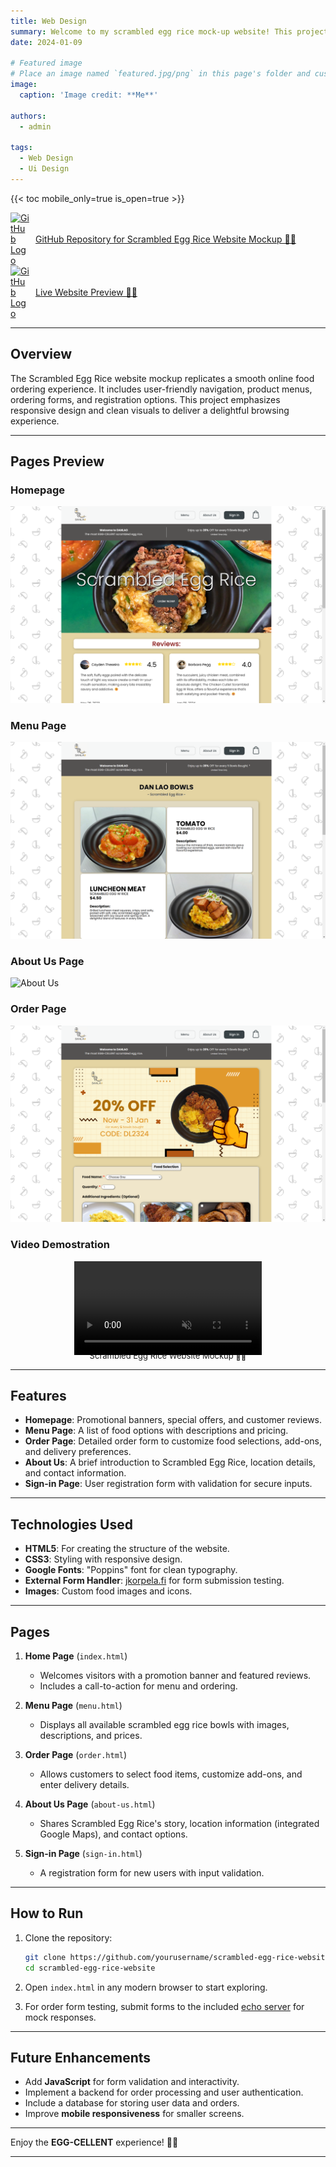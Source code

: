 ```yaml
---
title: Web Design
summary: Welcome to my scrambled egg rice mock-up website! This project is a front-end showcase for a modern and user-friendly online food ordering platform, highlighting our signature Hong Kong-style scrambled egg rice bowls.
date: 2024-01-09

# Featured image
# Place an image named `featured.jpg/png` in this page's folder and customize its options here.
image:
  caption: 'Image credit: **Me**'

authors:
  - admin

tags:
  - Web Design
  - Ui Design
---
```


{{< toc mobile_only=true is_open=true >}}

<a href="https://github.com/Cayden2606/ScrambledEggRice-Website-Mockup" style="display: flex; align-items: center;" target="_blank">
  <img src="https://github.githubassets.com/images/modules/logos_page/GitHub-Mark.png" alt="GitHub Logo" style="width: 30px; margin-right: 10px;">
  GitHub Repository for Scrambled Egg Rice Website Mockup 🍳🍚
</a>

<a href="https://cayden2606.github.io/ScrambledEggRice-Website-Mockup/order.html" style="display: flex; align-items: center;" target="_blank">
  <img src="https://cdn.creazilla.com/emojis/57416/cooking-emoji-clipart-xl.png" alt="GitHub Logo" style="width: 30px; margin-right: 10px;">
  Live Website Preview 🍳🍚
</a>


---

## Overview

The Scrambled Egg Rice  website mockup replicates a smooth online food ordering experience. It includes user-friendly navigation, product menus, ordering forms, and registration options. This project emphasizes responsive design and clean visuals to deliver a delightful browsing experience.


---

## Pages Preview

### Homepage  
![Homepage](Homepage.png)

### Menu Page  
![Menu](Menu.png)

### About Us Page  
![About Us](AboutUs.png)

### Order Page  
![Buy](Buy.png)

### Video Demostration
<div style="text-align: center;">
  <video autoplay loop muted style="max-width: 100%; height: auto;">
    <source src="Site.mp4" type="video/mp4">
    Your browser does not support the video tag.
  </video>
  <div style="font-size: small; margin-top: -10px;">Scrambled Egg Rice Website Mockup 🍳🍚</div>
</div>

---

## Features

- **Homepage**: Promotional banners, special offers, and customer reviews.
- **Menu Page**: A list of food options with descriptions and pricing.
- **Order Page**: Detailed order form to customize food selections, add-ons, and delivery preferences.
- **About Us**: A brief introduction to Scrambled Egg Rice, location details, and contact information.
- **Sign-in Page**: User registration form with validation for secure inputs.

---

## Technologies Used

- **HTML5**: For creating the structure of the website.
- **CSS3**: Styling with responsive design.
- **Google Fonts**: "Poppins" font for clean typography.
- **External Form Handler**: [jkorpela.fi](https://jkorpela.fi/cgi-bin/echo.cgi) for form submission testing.
- **Images**: Custom food images and icons.

---

## Pages

1. **Home Page** (`index.html`)  
   - Welcomes visitors with a promotion banner and featured reviews.  
   - Includes a call-to-action for menu and ordering.  

2. **Menu Page** (`menu.html`)  
   - Displays all available scrambled egg rice bowls with images, descriptions, and prices.

3. **Order Page** (`order.html`)  
   - Allows customers to select food items, customize add-ons, and enter delivery details.

4. **About Us Page** (`about-us.html`)  
   - Shares Scrambled Egg Rice's story, location information (integrated Google Maps), and contact options.

5. **Sign-in Page** (`sign-in.html`)  
   - A registration form for new users with input validation.

---

## How to Run

1. Clone the repository:
   ```bash
   git clone https://github.com/yourusername/scrambled-egg-rice-website.git
   cd scrambled-egg-rice-website
   ```

2. Open `index.html` in any modern browser to start exploring.

3. For order form testing, submit forms to the included [echo server](https://jkorpela.fi/cgi-bin/echo.cgi) for mock responses.

---

## Future Enhancements

- Add **JavaScript** for form validation and interactivity.
- Implement a backend for order processing and user authentication.
- Include a database for storing user data and orders.
- Improve **mobile responsiveness** for smaller screens.

---


Enjoy the **EGG-CELLENT** experience! 🥚✨

---